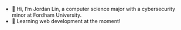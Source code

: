 - 👋 Hi, I’m Jordan Lin, a computer science major with a cybersecurity minor at Fordham University. 
- 🌱 Learning web development at the moment! 

<!---
ItsJor/ItsJor is a ✨ special ✨ repository because its `README.md` (this file) appears on your GitHub profile.
You can click the Preview link to take a look at your changes.
--->
